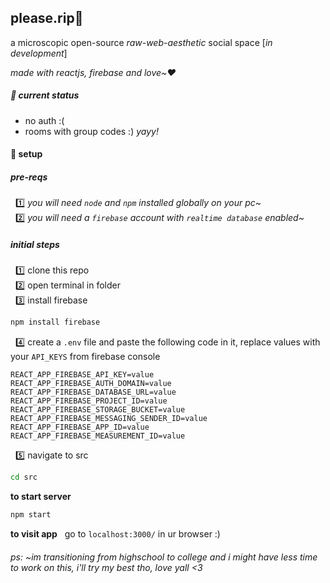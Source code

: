## please.rip💜
a microscopic open-source _raw-web-aesthetic_ social space [_in development_]

_made with reactjs, firebase and love~❤️_

##### 📜 current status
- no auth :(
- rooms with group codes :) _yayy!_

#### 🚀 setup

##### pre-reqs 
&nbsp; 1️⃣ _you will need `node` and `npm` installed globally on your pc~_ <br />
&nbsp; 2️⃣ _you will need a `firebase` account with `realtime database` enabled~_

##### initial steps
&nbsp; 1️⃣ clone this repo <br />
&nbsp; 2️⃣ open terminal in folder <br />
&nbsp; 3️⃣ install firebase

```sh
npm install firebase
```

&nbsp; 4️⃣ create a `.env` file and paste the following code in it, replace values with your `API_KEYS` from firebase console

```
REACT_APP_FIREBASE_API_KEY=value
REACT_APP_FIREBASE_AUTH_DOMAIN=value
REACT_APP_FIREBASE_DATABASE_URL=value
REACT_APP_FIREBASE_PROJECT_ID=value
REACT_APP_FIREBASE_STORAGE_BUCKET=value
REACT_APP_FIREBASE_MESSAGING_SENDER_ID=value
REACT_APP_FIREBASE_APP_ID=value
REACT_APP_FIREBASE_MEASUREMENT_ID=value
```
&nbsp; 5️⃣ navigate to src

```sh
cd src
```

**to start server**
```sh
npm start
```
**to visit app**
&nbsp; go to `localhost:3000/`  in ur browser :)

###### ps: ~im transitioning from highschool to college and i might have less time to work on this, i'll try my best tho, love yall <3